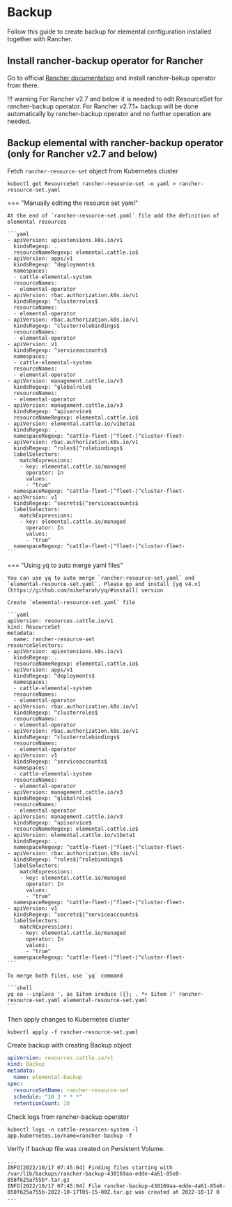# Backup

Follow this guide to create backup for elemental configuration installed together with Rancher.

## Install rancher-backup operator for Rancher

Go to official [Rancher documentation](https://docs.ranchermanager.rancher.io/how-to-guides/new-user-guides/backup-restore-and-disaster-recovery/back-up-rancher) and install rancher-bakup operator from there.

!!! warning
    For Rancher v2.7 and below it is needed to edit ResourceSet for rancher-backup operator.
    For Rancher v2.7.1+ backup will be done automatically by rancher-backup operator and no further operation are needed.


## Backup elemental with rancher-backup operator (only for Rancher v2.7 and below)

Fetch `rancher-resource-set` object from Kubernetes cluster

```shell
kubectl get ResourceSet rancher-resource-set -o yaml > rancher-resource-set.yaml
```

=== "Manually editing the resource set yaml"

    At the end of `rancher-resource-set.yaml` file add the definition of elemental resources

    ```yaml
    - apiVersion: apiextensions.k8s.io/v1
      kindsRegexp: .
      resourceNameRegexp: elemental.cattle.io$
    - apiVersion: apps/v1
      kindsRegexp: ^deployments$
      namespaces:
      - cattle-elemental-system
      resourceNames:
      - elemental-operator
    - apiVersion: rbac.authorization.k8s.io/v1
      kindsRegexp: ^clusterroles$
      resourceNames:
      - elemental-operator
    - apiVersion: rbac.authorization.k8s.io/v1
      kindsRegexp: ^clusterrolebindings$
      resourceNames:
      - elemental-operator
    - apiVersion: v1
      kindsRegexp: ^serviceaccounts$
      namespaces:
      - cattle-elemental-system
      resourceNames:
      - elemental-operator
    - apiVersion: management.cattle.io/v3
      kindsRegexp: ^globalrole$
      resourceNames:
      - elemental-operator
    - apiVersion: management.cattle.io/v3
      kindsRegexp: ^apiservice$
      resourceNameRegexp: elemental.cattle.io$
    - apiVersion: elemental.cattle.io/v1beta1
      kindsRegexp: .
      namespaceRegexp: ^cattle-fleet-|^fleet-|^cluster-fleet-
    - apiVersion: rbac.authorization.k8s.io/v1
      kindsRegexp: ^roles$|^rolebindings$
      labelSelectors:
        matchExpressions:
        - key: elemental.cattle.io/managed
          operator: In
          values:
          - "true"
      namespaceRegexp: ^cattle-fleet-|^fleet-|^cluster-fleet-
    - apiVersion: v1
      kindsRegexp: ^secrets$|^serviceaccounts$
      labelSelectors:
        matchExpressions:
        - key: elemental.cattle.io/managed
          operator: In
          values:
          - "true"
      namespaceRegexp: ^cattle-fleet-|^fleet-|^cluster-fleet-
    ```

=== "Using yq to auto merge yaml files"

    You can use yq to auto merge `rancher-resource-set.yaml` and `elemental-resource-set.yaml`. Please go and install [yq v4.x](https://github.com/mikefarah/yq/#install) version

    Create `elemental-resource-set.yaml` file

    ```yaml
    apiVersion: resources.cattle.io/v1
    kind: ResourceSet
    metadata:
      name: rancher-resource-set
    resourceSelectors:
    - apiVersion: apiextensions.k8s.io/v1
      kindsRegexp: .
      resourceNameRegexp: elemental.cattle.io$
    - apiVersion: apps/v1
      kindsRegexp: ^deployments$
      namespaces:
      - cattle-elemental-system
      resourceNames:
      - elemental-operator
    - apiVersion: rbac.authorization.k8s.io/v1
      kindsRegexp: ^clusterroles$
      resourceNames:
      - elemental-operator
    - apiVersion: rbac.authorization.k8s.io/v1
      kindsRegexp: ^clusterrolebindings$
      resourceNames:
      - elemental-operator
    - apiVersion: v1
      kindsRegexp: ^serviceaccounts$
      namespaces:
      - cattle-elemental-system
      resourceNames:
      - elemental-operator
    - apiVersion: management.cattle.io/v3
      kindsRegexp: ^globalrole$
      resourceNames:
      - elemental-operator
    - apiVersion: management.cattle.io/v3
      kindsRegexp: ^apiservice$
      resourceNameRegexp: elemental.cattle.io$
    - apiVersion: elemental.cattle.io/v1beta1
      kindsRegexp: .
      namespaceRegexp: ^cattle-fleet-|^fleet-|^cluster-fleet-
    - apiVersion: rbac.authorization.k8s.io/v1
      kindsRegexp: ^roles$|^rolebindings$
      labelSelectors:
        matchExpressions:
        - key: elemental.cattle.io/managed
          operator: In
          values:
          - "true"
      namespaceRegexp: ^cattle-fleet-|^fleet-|^cluster-fleet-
    - apiVersion: v1
      kindsRegexp: ^secrets$|^serviceaccounts$
      labelSelectors:
        matchExpressions:
        - key: elemental.cattle.io/managed
          operator: In
          values:
          - "true"
      namespaceRegexp: ^cattle-fleet-|^fleet-|^cluster-fleet-
    ```

    To merge both files, use `yq` command

    ```shell
    yq ea --inplace '. as $item ireduce ({}; . *+ $item )' rancher-resource-set.yaml elemental-resource-set.yaml
    ```

Then apply changes to Kubernetes cluster

```shell
kubectl apply -f rancher-resource-set.yaml
```

Create backup with creating Backup object

```yaml
apiVersion: resources.cattle.io/v1
kind: Backup
metadata:
  name: elemental-backup
spec:
  resourceSetName: rancher-resource-set
  schedule: "10 3 * * *"
  retentionCount: 10
```

Check logs from rancher-backup operator

```shell
kubectl logs -n cattle-resources-system -l app.kubernetes.io/name=rancher-backup -f
```

Verify if backup file was created on Persistent Volume.

```shell
...
INFO[2022/10/17 07:45:04] Finding files starting with /var/lib/backups/rancher-backup-430169aa-edde-4a61-85e8-858f625a755b*.tar.gz 
INFO[2022/10/17 07:45:04] File rancher-backup-430169aa-edde-4a61-85e8-858f625a755b-2022-10-17T05-15-00Z.tar.gz was created at 2022-10-17 0
...
```
